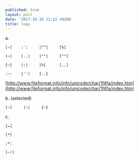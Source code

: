```yaml
---
published: true
layout: post
date: '2017-10-18 11:32 +0200'
title: logo
---
```

a.

    [~]    :¨:     |^^|     [%]
    
    |~|    |..|    |°°|     [°°]
    
    {~}    |:|     |%|      [..]
    
    :~:    |''|    {..}
    
[http://www.fileformat.info/info/unicode/char/1f4fa/index.htm](http://www.fileformat.info/info/unicode/char/1f4fa/index.htm)
    
 
b. (selected)

    [~]     |~|     {~}
    
    
c.

    [🞄🞄]

    [*]

    :*:

    [~!]
